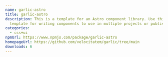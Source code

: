 ```yaml
---
name: garlic-astro
title: garlic-astro
description: This is a template for an Astro component library. Use this
  template for writing components to use in multiple projects or publish to NPM.
categories:
  - css+ui
npmUrl: https://www.npmjs.com/package/garlic-astro
homepageUrl: https://github.com/velocitatem/garlic/tree/main
downloads: 6
---
```

